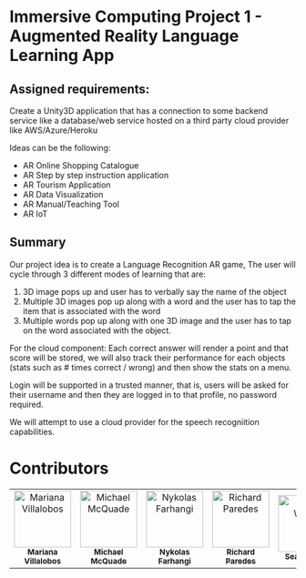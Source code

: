 # Immersive Computing Project 1 - Augmented Reality Language Learning App

## Assigned requirements:

Create a Unity3D application that has a connection to some backend service like a database/web service hosted on a third party cloud provider like AWS/Azure/Heroku

Ideas can be the following:

- AR Online Shopping Catalogue
- AR Step by step instruction application
- AR Tourism Application
- AR Data Visualization
- AR Manual/Teaching Tool
- AR IoT

## Summary

Our project idea is to create a Language Recognition AR game,
The user will cycle through 3 different modes of learning that are:

1. 3D image pops up and user has to verbally say the name of the object
2. Multiple 3D images pop up along with a word and the user has to tap the item that is associated with the word
3. Multiple words pop up along with one 3D image and the user has to tap on the word associated with the object.

For the cloud component: Each correct answer will render a point and that score will be stored, we will also track their performance for each objects (stats such as # times correct / wrong) and then show the stats on a menu.

Login will be supported in a trusted manner, that is, users will be asked for their username and then they are logged in to that profile, no password required.

We will attempt to use a cloud provider for the speech recogniition capabilities.

# Contributors

<table>
  <tr>
   <td align="center"><a href="https://github.com/marechem"><img src="https://avatars.githubusercontent.com/u/56137221?s=460&v=4" width="100px;" alt="Mariana Villalobos"/><br /><sub><b>Mariana Villalobos</b></sub></a></td>
    <td align="center"><a href="https://giraffesyo.io"><img src="https://avatars.githubusercontent.com/u/10459772?s=100&v=4" width="100px;" alt="Michael McQuade"/><br /><sub><b>Michael McQuade</b></sub></a></td>
    <td align="center"><a href="https://www.nykolas.me"><img src="https://avatars.githubusercontent.com/u/29151058?s=64&v=4" width="100px;" alt="Nykolas Farhangi"/><br /><sub><b>Nykolas Farhangi</b></sub></a></td>
    <td align="center"><a href="https://github.com/richard-paredes"><img src="https://avatars.githubusercontent.com/u/52340573?s=64&v=4" width="100px;" alt="Richard Paredes"/><br /><sub><b>Richard Paredes</b></sub></a></td>
    <td align="center"><a href="https://github.com/stwalsh4118"><img src="https://avatars.githubusercontent.com/u/40175938?s=64&v=4" width="100px;" alt="Sean Walsh"/><br /><sub><b>Sean Walsh</b></sub></a></td>
</tr>
</td>
